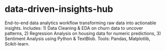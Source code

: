 # data-driven-insights-hub
End-to-end data analytics workflow transforming raw data into actionable insights. Includes: 1) Data Cleaning &amp; EDA on churn data to uncover patterns, 2) Regression Analysis on housing data for numeric predictions, 3) Sentiment Analysis using Python &amp; TextBlob. Tools: Pandas, Matplotlib, Scikit-learn.
